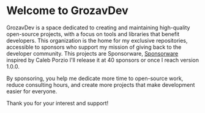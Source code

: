 # Welcome to GrozavDev

GrozavDev is a space dedicated to creating and maintaining high-quality open-source projects, with a focus on tools and libraries 
that benefit developers. 
This organization is the home for my exclusive repositories, accessible to sponsors who support my mission of 
giving back to the developer community.
This projects are Sponsorware, [Sponsorware](https://calebporzio.com/sponsorware) inspired by Caleb Porzio I'll release it at 40 sponsors 
or once I reach version 1.0.0. 

By sponsoring, you help me dedicate more time to open-source work, reduce consulting hours, and create more projects that make
development easier for everyone.

Thank you for your interest and support!

